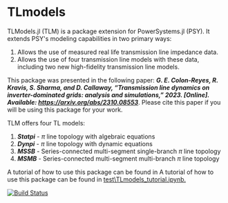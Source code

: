 # TLmodels

TLModels.jl (TLM) is a package extension for PowerSystems.jl (PSY). It extends PSY's modeling capabilities in two primary ways:
1. Allows the use of measured real life transmission line impedance data.
2. Allows the use of four transmission line models with these data, including two new high-fidelity transmission line models. 

This package was presented in the following paper: ***G. E. Colon-Reyes, R. Kravis, S. Sharma, and D. Callaway,
“Transmission line dynamics on inverter-dominated grids: analysis and
simulations,” 2023. [Online]. Available: https://arxiv.org/abs/2310.08553***. Please cite this paper if you will be using this package for your work.

TLM offers four TL models:
1. ***Statpi*** - $\pi$ line topology with algebraic equations
2. ***Dynpi*** - $\pi$ line topology with dynamic equations
3. ***MSSB*** - Series-connected multi-segment single-branch $\pi$ line topology
4. ***MSMB*** - Series-connected multi-segment multi-branch $\pi$ line topology


A tutorial of how to use this package can be found in A tutorial of how to use this package can be found in [test\TLmodels_tutorial.ipynb.](https://github.com/gecolonr/TLModels.jl/blob/main/test/TLmodels_tutorial.ipynb)


[![Build Status](https://github.com/gecolonr/TLmodels.jl/actions/workflows/CI.yml/badge.svg?branch=main)](https://github.com/gecolonr/TLmodels.jl/actions/workflows/CI.yml?query=branch%3Amain)
